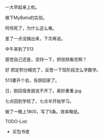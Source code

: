 一大早起来上机。

做下MyBatis的实验。

阿伟死了，为什么这么难。

差了一点没搞出来，下次再说。



中午来到了513

感觉自己还是，坚持一下，把视频看完啊？

好 把定积分糊完了，反思一下现阶段怎么学数学。



513要开个会，告辞回家了。

日，刚回宿舍就说不开了。奥妙重重.jpg



七点回到学校了，七点半开始学习。



做了一晚上1800，写了5条。效率略低。



TODO-List:

- 买包书皮



